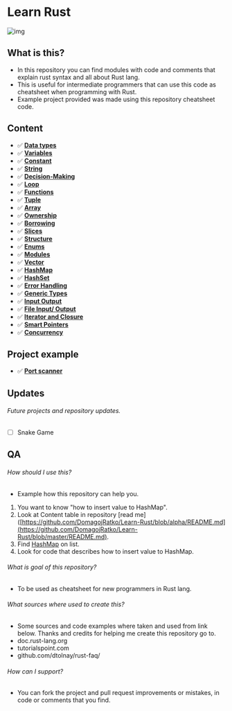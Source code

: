 # Learn Rust

![img](https://user-images.githubusercontent.com/62218857/180304907-7a58e16e-a2a4-49fb-9771-4b9bd6fbc3e9.jpg)

## What is this?
* In this repository you can find modules with code and comments that explain rust syntax and all about Rust lang.
* This is useful for intermediate programmers that can use this code as cheatsheet when programming with Rust.
* Example project provided was made using this repository cheatsheet code.

## Content
- ✅ **[Data types](https://github.com/DomagojRatko/Learn-Rust/blob/master/learn_rust/src/data_types.rs)**
- ✅ **[Variables](https://github.com/DomagojRatko/Learn-Rust/blob/master/learn_rust/src/variables.rs)**
- ✅ **[Constant](https://github.com/DomagojRatko/Learn-Rust/blob/master/learn_rust/src/constant.rs)**
- ✅ **[String](https://github.com/DomagojRatko/Learn-Rust/blob/master/learn_rust/src/string.rs)**
- ✅ **[Decision-Making](https://github.com/DomagojRatko/Learn-Rust/blob/master/learn_rust/src/decision_making.rs)**
- ✅ **[Loop](https://github.com/DomagojRatko/Learn-Rust/blob/master/learn_rust/src/loops.rs)**
- ✅ **[Functions](https://github.com/DomagojRatko/Learn-Rust/blob/master/learn_rust/src/functions.rs)**
- ✅ **[Tuple](https://github.com/DomagojRatko/Learn-Rust/blob/master/learn_rust/src/tuple.rs)**
- ✅ **[Array](https://github.com/DomagojRatko/Learn-Rust/blob/master/learn_rust/src/arrays.rs)**
- ✅ **[Ownership](https://github.com/DomagojRatko/Learn-Rust/blob/master/learn_rust/src/ownership.rs)**
- ✅ **[Borrowing](https://github.com/DomagojRatko/Learn-Rust/blob/master/learn_rust/src/borrowing.rs)**
- ✅ **[Slices](https://github.com/DomagojRatko/Learn-Rust/blob/master/learn_rust/src/slices.rs)**
- ✅ **[Structure](https://github.com/DomagojRatko/Learn-Rust/blob/master/learn_rust/src/structure.rs)**
- ✅ **[Enums](https://github.com/DomagojRatko/Learn-Rust/blob/master/learn_rust/src/enums.rs)**
- ✅ **[Modules](https://github.com/DomagojRatko/Learn-Rust/blob/master/learn_rust/src/module.rs)**
- ✅ **[Vector](https://github.com/DomagojRatko/Learn-Rust/blob/master/learn_rust/src/vectors.rs)**
- ✅ **[HashMap](https://github.com/DomagojRatko/Learn-Rust/blob/master/learn_rust/src/hashmap.rs)**
- ✅ **[HashSet](https://github.com/DomagojRatko/Learn-Rust/blob/master/learn_rust/src/hashset.rs)**
- ✅ **[Error Handling](https://github.com/DomagojRatko/Learn-Rust/blob/master/learn_rust/src/error_handling.rs)**
- ✅ **[Generic Types](https://github.com/DomagojRatko/Learn-Rust/blob/master/learn_rust/src/generics.rs)**
- ✅ **[Input Output](https://github.com/DomagojRatko/Learn-Rust/blob/master/learn_rust/src/input_output.rs)**
- ✅ **[File Input/ Output](https://github.com/DomagojRatko/Learn-Rust/blob/master/learn_rust/src/file_input_output.rs)**
- ✅ **[Iterator and Closure](https://github.com/DomagojRatko/Learn-Rust/blob/master/learn_rust/src/iterator_closure.rs)**
- ✅ **[Smart Pointers](https://github.com/DomagojRatko/Learn-Rust/blob/master/learn_rust/src/smart_pointers.rs)**
- ✅ **[Concurrency](https://github.com/DomagojRatko/Learn-Rust/blob/master/learn_rust/src/concurrency.rs)**

## Project example
- ✅ **[Port scanner](https://github.com/DomagojRatko/Port-Scanner)**

## Updates

###### Future projects and repository updates.
- [ ] Snake Game

## QA
###### How should I use this?
* Example how this repository can help you.
1. You want to know "how to insert value to HashMap".
2. Look at Content table in repository [read me]([https://github.com/DomagojRatko/Learn-Rust/blob/alpha/README.md](https://github.com/DomagojRatko/Learn-Rust/blob/master/README.md).
3. Find [HashMap](https://github.com/DomagojRatko/Learn-Rust/blob/master/learn_rust/src/hashmap.rs) on list.
4. Look for code that describes how to insert value to HashMap.

###### What is goal of this repository?
* To be used as cheatsheet for new programmers in Rust lang.

###### What sources where used to create this?
* Some sources and code examples where taken and used from link below. Thanks and credits for helping me create this repository go to.
* doc.rust-lang.org
* tutorialspoint.com
* github.com/dtolnay/rust-faq/

###### How can I support?
* You can fork the project and pull request improvements or mistakes, in code or comments that you find.

